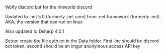 Wolfy discord bot for the rimworld discord

Updated to .net 5.0 (formerly .net core) from .net framework (formerly .net). AKA, the version that can run on linux

Also updated to Dsharp 4.0.1

Setup: create the file auth.txt in the Data folder. First line should be discord bot token, second should be an imgur anonymous access API key
